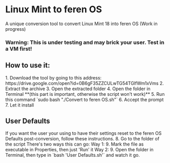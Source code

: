 # Linux Mint to feren OS
A unique conversion tool to convert Linux Mint 18 into feren OS (Work in progress)
<h3>Warning: This is under testing and may brick your user. Test in a VM first!</h3>

<h2>How to use it:</h2>
1. Download the tool by going to this address: https://drive.google.com/open?id=0B6gF35ZZCULwTG54TGlfWm1xVms
2. Extract the archive
3. Open the extracted folder
4. Open the folder in Terminal **(this part is important, otherwise the script won't work)**
5. Run this command `sudo bash "./Convert to feren OS.sh"`
6. Accept the prompt
7. Let it install

<h2>User Defaults</h2>
If you want the user your using to have their settings reset to the feren OS Defaults post-conversion, follow these instructions.
8. Go to the folder of the script
There's two ways this can go:
Way 1:
9. Mark the file as executable in Properties, then just 'Run' it
Way 2:
9. Open the folder in Terminal, then type in `bash 'User Defaults.sh'` and watch it go.

